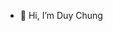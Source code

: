 - 👋 Hi, I’m Duy Chung 


<!---
hiduychung/hiduychung is a ✨ special ✨ repository because its `README.md` (this file) appears on your GitHub profile.
You can click the Preview link to take a look at your changes.
--->
